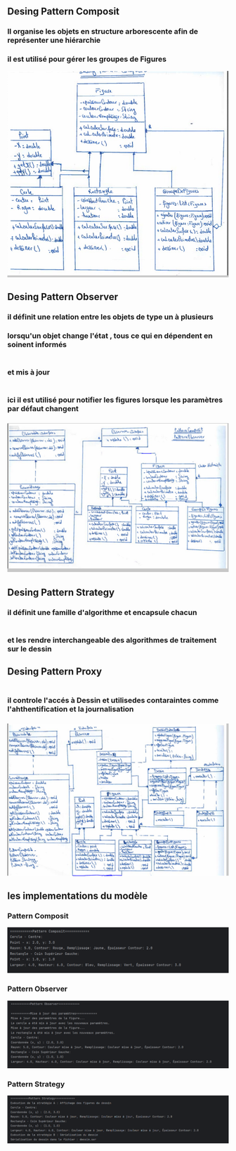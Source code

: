 <h2>Desing Pattern Composit</h2>
<h3>Il organise les objets en structure arborescente afin de représenter une hiérarchie<br></h3>
<h3>il est utilisé pour gérer les groupes de Figures</h3>
<img src="/captures/1.Capture.PNG">
<h2>Desing Pattern Observer</h2>
<h3>il définit une relation entre les objets de type un à plusieurs<br></h3>
<h3>lorsqu'un objet change l'état , tous ce qui en dépendent en soinent informés</h3>
<h3><br> et mis à jour <h3>
<h3><br> ici il est utilisé pour notifier les figures lorsque les paramètres par défaut changent <h3>
<img src="/captures/2.Capture.PNG">
<h2>Desing Pattern Strategy</h2>
<h3>il définit une famille d'algorithme  et encapsule chacun</h3>
<h3><br> et les rendre interchangeable des algorithmes de traitement sur le dessin</h3>
<h2>Desing Pattern Proxy</h2>
<h3><br> il controle l'accés à Dessin et utilisedes contaraintes comme l'ahthentification et la journalisation <h3>
<img src="/captures/3.Capture.PNG">
<h2>les implementations du modèle</h2>
<h3>Pattern Composit</h3>
<img src="/captures/4.Capture.PNG">
<h3>Pattern Observer</h3>
<img src="/captures/5.Capture.PNG">
<h3>Pattern Strategy</h3>
<img src="/captures/6.Capture.PNG">

